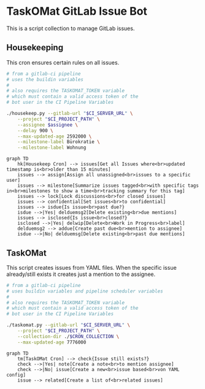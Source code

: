 # TaskOMat GitLab Issue Bot

This is a script collection to manage GitLab issues.

## Housekeeping

This cron ensures certain rules on all issues.

```sh
# from a gitlab-ci pipeline
# uses the buildin variables
#
# also requires the TASKOMAT_TOKEN variable
# which must contain a valid access token of the
# bot user in the CI Pipeline Variables

./housekeep.py --gitlab-url "$CI_SERVER_URL" \
    --project "$CI_PROJECT_PATH" \
    --assignee $assignee \
    --delay 900 \
    --max-updated-age 2592000 \
    --milestone-label Bürokratie \
    --milestone-label Wohnung
```

```mermaid
graph TD
    hk[Housekeep Cron] --> issues[Get all Issues where<br>updated timestamp is<br>older than 15 minutes]
    issues --> assign[Assign all unassigned<br>issues to a specific user]
    issues --> milestone[Summarize issues tagged<br>with specific tags in<br>milestones to show a time<br>tracking summary for this tag]
    issues --> lock[Lock discussions<br>for closed issues]
    issues --> confidential[Set issues<br>to confidential]
    issues --> isdue{Is issue<br>past due?}
    isdue -->|Yes| delduemsg2[Delete existing<br>due mentions]
    issues --> isclosed{Is issue<br>closed?}
    isclosed -->|Yes| delwip[Delete<br>Work in Progress<br>label]
    delduemsg2 --> addue[Create past due<br>mention to assignee]
    isdue -->|No| delduemsg[Delete existing<br>past due mentions]
```

## TaskOMat

This script creates issues from YAML files. When
the specific issue already/still exists it creates
just a mention to the assignee.

```sh
# from a gitlab-ci pipeline
# uses buildin variables and pipeline scheduler variables
#
# also requires the TASKOMAT_TOKEN variable
# which must contain a valid access token of the
# bot user in the CI Pipeline Variables

./taskomat.py --gitlab-url "$CI_SERVER_URL" \
    --project "$CI_PROJECT_PATH" \
    --collection-dir ./$CRON_COLLECTION \
    --max-updated-age 7776000
```

```mermaid
graph TD
    tm[TaskOMat Cron] --> check{Issue still exists?}
    check -->|Yes| note[Create a note<br>to mention assignee]
    check -->|No| issue[Create a new<br>issue based<br>von YAML config]
    issue --> related[Create a list of<br>related issues]
```
